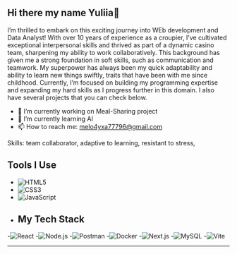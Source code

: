 ## Hi there  my name Yuliia👋

I’m thrilled to embark on this exciting journey into WEb development and Data Analyst! With over 10 years of experience as a croupier, I’ve cultivated exceptional interpersonal skills and thrived as part of a dynamic casino team, sharpening my ability to work collaboratively. This background has given me a strong foundation in soft skills, such as communication and teamwork. My superpower has always been my quick adaptability and ability to learn new things swiftly, traits that have been with me since childhood.
Currently, I’m focused on building my programming expertise and expanding my hard skills as I progress further in this domain. I also have several projects that you can check below.


- 🔭 I’m currently working on Meal-Sharing project
- 🌱 I’m currently learning AI
- 📫 How to reach me: melo4yxa77796@gmail.com

Skills:
team collaborator,
adaptive to learning,
resistant to stress,


## Tools I Use
- ![HTML5](https://img.shields.io/badge/HTML5-E34F26?style=flat&logo=html5&logoColor=white)
- ![CSS3](https://img.shields.io/badge/CSS3-1572B6?style=flat&logo=css3&logoColor=white)
- ![JavaScript](https://img.shields.io/badge/JavaScript-F7DF1E?style=flat&logo=javascript&logoColor=black)
- ## My Tech Stack
-![React](https://img.shields.io/badge/-React-61DAFB?style=flat&logo=react&logoColor=white)
-![Node.js](https://img.shields.io/badge/-Node.js-339933?style=flat&logo=node.js&logoColor=white)
-![Postman](https://img.shields.io/badge/Postman-FF6C37?style=flat&logo=postman&logoColor=white)
-![Docker](https://img.shields.io/badge/Docker-2496ED?style=flat&logo=docker&logoColor=white)
-![Next.js](https://img.shields.io/badge/Next.js-000000?style=flat&logo=next.js&logoColor=white)
-![MySQL](https://img.shields.io/badge/MySQL-4479A1?style=flat&logo=mysql&logoColor=white)
-![Vite](https://img.shields.io/badge/Vite-646CFF?style=flat&logo=vite&logoColor=white)




------







